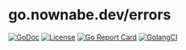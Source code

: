 go.nownabe.dev/errors
==================

[![GoDoc](https://godoc.org/go.nownabe.dev/errors?status.svg)](https://godoc.org/go.nownabe.dev/errors)
[![License](https://img.shields.io/github/license/nownabe/go-errors.svg?style=popout)](https://github.com/nownabe/go-errors/blob/master/LICENSE.txt)
[![Go Report Card](https://goreportcard.com/badge/github.com/nownabe/go-errors)](https://goreportcard.com/report/github.com/nownabe/go-errors)
[![GolangCI](https://golangci.com/badges/github.com/nownabe/go-errors.svg)](https://golangci.com/r/github.com/nownabe/go-errors)
